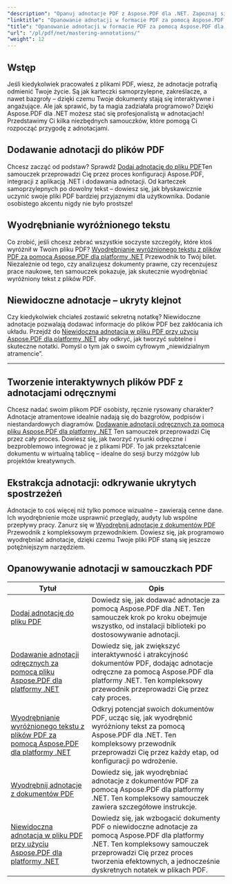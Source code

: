 ```yaml
---
"description": "Opanuj adnotacje PDF z Aspose.PDF dla .NET. Zapoznaj się z samouczkami krok po kroku, które pomogą Ci dodawać, dostosowywać i wyodrębniać adnotacje, aby zwiększyć interaktywność plików PDF."
"linktitle": "Opanowanie adnotacji w formacie PDF za pomocą Aspose.PDF dla platformy .NET"
"title": "Opanowanie adnotacji w formacie PDF za pomocą Aspose.PDF dla platformy .NET"
"url": "/pl/pdf/net/mastering-annotations/"
"weight": 12
---
```


## Wstęp

Jeśli kiedykolwiek pracowałeś z plikami PDF, wiesz, że adnotacje potrafią odmienić Twoje życie. Są jak karteczki samoprzylepne, zakreślacze, a nawet bazgroły – dzięki czemu Twoje dokumenty stają się interaktywne i angażujące. Ale jak sprawić, by ta magia zadziałała programowo? Dzięki Aspose.PDF dla .NET możesz stać się profesjonalistą w adnotacjach! Przedstawimy Ci kilka niezbędnych samouczków, które pomogą Ci rozpocząć przygodę z adnotacjami.

## Dodawanie adnotacji do plików PDF  

Chcesz zacząć od podstaw? Sprawdź [Dodaj adnotację do pliku PDF](./adding-pdf-annotation/)Ten samouczek przeprowadzi Cię przez proces konfiguracji Aspose.PDF, integracji z aplikacją .NET i dodawania adnotacji. Od karteczek samoprzylepnych po dowolny tekst – dowiesz się, jak błyskawicznie uczynić swoje pliki PDF bardziej przyjaznymi dla użytkownika. Dodanie osobistego akcentu nigdy nie było prostsze!  


## Wyodrębnianie wyróżnionego tekstu  

Co zrobić, jeśli chcesz zebrać wszystkie soczyste szczegóły, które ktoś wyróżnił w Twoim pliku PDF? [Wyodrębnianie wyróżnionego tekstu z plików PDF za pomocą Aspose.PDF dla platformy .NET](./extract-highlighted-text-from-pdf/) Przewodnik to Twój bilet. Niezależnie od tego, czy analizujesz dokumenty prawne, czy recenzujesz prace naukowe, ten samouczek pokazuje, jak skutecznie wyodrębniać wyróżniony tekst z plików PDF.  

## Niewidoczne adnotacje – ukryty klejnot  

Czy kiedykolwiek chciałeś zostawić sekretną notatkę? Niewidoczne adnotacje pozwalają dodawać informacje do plików PDF bez zakłócania ich układu. Przejdź do [Niewidoczna adnotacja w pliku PDF przy użyciu Aspose.PDF dla platformy .NET](./invisible-annotation-in-pdf-file/) aby odkryć, jak tworzyć subtelne i skuteczne notatki. Pomyśl o tym jak o swoim cyfrowym „niewidzialnym atramencie”.  

---

## Tworzenie interaktywnych plików PDF z adnotacjami odręcznymi  

Chcesz nadać swoim plikom PDF osobisty, ręcznie rysowany charakter? Adnotacje atramentowe idealnie nadają się do bazgrołów, podpisów i niestandardowych diagramów. [Dodawanie adnotacji odręcznych za pomocą pliku Aspose.PDF dla platformy .NET](./adding-ink-annotations/) Ten samouczek przeprowadzi Cię przez cały proces. Dowiesz się, jak tworzyć rysunki odręczne i bezproblemowo integrować je z plikami PDF. To jak przekształcenie dokumentu w wirtualną tablicę – idealne do sesji burzy mózgów lub projektów kreatywnych.  

## Ekstrakcja adnotacji: odkrywanie ukrytych spostrzeżeń  

Adnotacje to coś więcej niż tylko pomoce wizualne – zawierają cenne dane. Ich wyodrębnienie może usprawnić przeglądy, audyty lub wspólne przepływy pracy. Zanurz się w [Wyodrębnij adnotacje z dokumentów PDF](./extract-annotations-from-pdf/) Przewodnik z kompleksowym przewodnikiem. Dowiesz się, jak programowo wyodrębniać adnotacje, dzięki czemu Twoje pliki PDF staną się jeszcze potężniejszym narzędziem.  

## Opanowywanie adnotacji w samouczkach PDF
| Tytuł | Opis |
| --- | --- | 
| [Dodaj adnotację do pliku PDF](./adding-pdf-annotation/) | Dowiedz się, jak dodawać adnotacje za pomocą Aspose.PDF dla .NET. Ten samouczek krok po kroku obejmuje wszystko, od instalacji biblioteki po dostosowywanie adnotacji. |  
| [Dodawanie adnotacji odręcznych za pomocą pliku Aspose.PDF dla platformy .NET](./adding-ink-annotations/) | Dowiedz się, jak zwiększyć interaktywność i atrakcyjność dokumentów PDF, dodając adnotacje odręczne za pomocą Aspose.PDF dla platformy .NET. Ten kompleksowy przewodnik przeprowadzi Cię przez cały proces. |    
| [Wyodrębnianie wyróżnionego tekstu z plików PDF za pomocą Aspose.PDF dla platformy .NET](./extract-highlighted-text-from-pdf/) | Odkryj potencjał swoich dokumentów PDF, ucząc się, jak wyodrębnić wyróżniony tekst za pomocą Aspose.PDF dla .NET. Ten kompleksowy przewodnik przeprowadzi Cię przez każdy etap, od konfiguracji po wdrożenie. |  
| [Wyodrębnij adnotacje z dokumentów PDF](./extract-annotations-from-pdf/) | Dowiedz się, jak wyodrębniać adnotacje z dokumentów PDF za pomocą Aspose.PDF dla platformy .NET. Ten kompleksowy samouczek zawiera szczegółowe instrukcje. |    
| [Niewidoczna adnotacja w pliku PDF przy użyciu Aspose.PDF dla platformy .NET](./invisible-annotation-in-pdf-file/) | Dowiedz się, jak wzbogacić dokumenty PDF o niewidoczne adnotacje za pomocą Aspose.PDF dla platformy .NET. Ten kompleksowy samouczek przeprowadzi Cię przez proces tworzenia efektownych, a jednocześnie dyskretnych notatek w plikach PDF. |